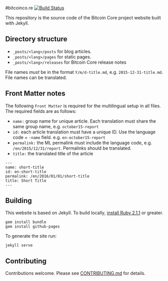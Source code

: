 #bitcoinco.re [![Build Status](https://travis-ci.org/btcdrak/website.svg?branch=gh-pages)](https://travis-ci.org/btcdrak/website)

This repository is the source code of the Bitcoin Core project website built with Jekyll.

## Directory structure

  - `_posts/<lang>/posts` for blog articles.
  - `_posts/<lang>/pages` for static pages.
  - `_posts/<lang>/releases` for Bitcoin Core release notes

File names *must* be in the format `Y/m/d-title.md`, e.g. `2015-12-31-title.md`. File names can be translated.

## Front Matter notes

The following `Front Matter` is required for the multilingual setup in all files. The required fields are as follows:

  - `name:`      group name for unique article. Each translation must share the same group name, e.g. `october15-report`
  - `id:`        each article translation must have a unique ID. Use the language code + `-name` field. e.g. `en-october15-report`
  - `permalink:` the ML permalink must include the language code, e.g. `/en/2015/12/31/report`. Permalinks should be translated.
  - `title:`     the translated title of the article

```
---
name: short-title
id: en-short-title
permalink: /en/2016/01/01/short-title
title: Short Title
---
```

## Building

This website is based on Jekyll. To build locally, [install Ruby 2.1.1](https://gorails.com/setup) or greater.

    gem install bundle
    gem install github-pages

To generate the site run:

    jekyll serve

## Contributing

Contributions welcome. Please see [CONTRIBUTING.md](/CONTIBUTING.md) for details.

